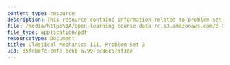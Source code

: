 ```yaml
---
content_type: resource
description: This resource contains information related to problem set 3.
file: /media/https%3A/open-learning-course-data-rc.s3.amazonaws.com/8-09-classical-mechanics-iii-fall-2014/d5fdb8fec0febc6ba799cc86e67af3ee_MIT8_09F14_pset3.pdf
file_type: application/pdf
resourcetype: Document
title: Classical Mechanics III, Problem Set 3
uid: d5fdb8fe-c0fe-bc6b-a799-cc86e67af3ee
---
```

